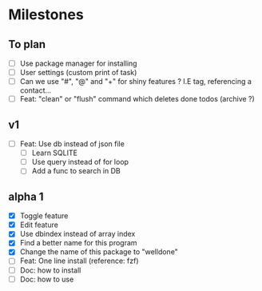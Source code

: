 
# Milestones

## To plan
- [ ] Use package manager for installing
- [ ] User settings (custom print of task)
- [ ] Can we use "#", "@" and "+" for shiny features ? I.E tag, referencing a contact...
- [ ] Feat: "clean" or "flush" command which deletes done todos (archive ?)

## v1
- [ ] Feat: Use db instead of json file
  - [ ] Learn SQLITE
  - [ ] Use query instead of for loop
  - [ ] Add a func to search in DB

## alpha 1
- [x] Toggle feature
- [x] Edit feature
- [x] Use dbindex instead of array index
- [x] Find a better name for this program
- [x] Change the name of this package to "welldone"
- [ ] Feat: One line install (reference: fzf)
- [ ] Doc: how to install
- [ ] Doc: how to use
